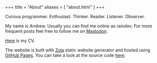 +++
title = "About"
aliases = [ "about.html" ]
+++

Curious programmer. Enthusiast. Thinker. Reader. Listener. Observer.

My name is Andrew. Usually you can find me online as raindev. For more frequent
posts feel free to follow me on [Mastodon](https://mstdn.io/@raindev).

[Here](/cv.pdf) is my CV.

The website is built with [Zola](https://getzola.org) static website generator
and hosted using [GitHub Pages](https://pages.github.com). You can take a look
at the source code [here](https://github.com/raindev/raindev.github.io).
